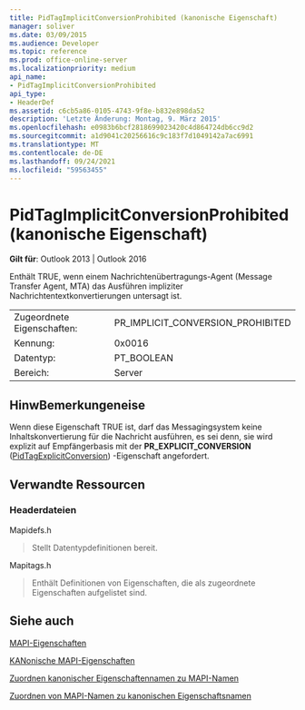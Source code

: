 ```yaml
---
title: PidTagImplicitConversionProhibited (kanonische Eigenschaft)
manager: soliver
ms.date: 03/09/2015
ms.audience: Developer
ms.topic: reference
ms.prod: office-online-server
ms.localizationpriority: medium
api_name:
- PidTagImplicitConversionProhibited
api_type:
- HeaderDef
ms.assetid: c6cb5a86-0105-4743-9f8e-b832e898da52
description: 'Letzte Änderung: Montag, 9. März 2015'
ms.openlocfilehash: e0983b6bcf2818699023420c4d864724db6cc9d2
ms.sourcegitcommit: a1d9041c20256616c9c183f7d1049142a7ac6991
ms.translationtype: MT
ms.contentlocale: de-DE
ms.lasthandoff: 09/24/2021
ms.locfileid: "59563455"
---
```

# <a name="pidtagimplicitconversionprohibited-canonical-property"></a>PidTagImplicitConversionProhibited (kanonische Eigenschaft)

  
  
**Gilt für**: Outlook 2013 | Outlook 2016 
  
Enthält TRUE, wenn einem Nachrichtenübertragungs-Agent (Message Transfer Agent, MTA) das Ausführen impliziter Nachrichtentextkonvertierungen untersagt ist.
  
|||
|:-----|:-----|
|Zugeordnete Eigenschaften:  <br/> |PR_IMPLICIT_CONVERSION_PROHIBITED  <br/> |
|Kennung:  <br/> |0x0016  <br/> |
|Datentyp:  <br/> |PT_BOOLEAN  <br/> |
|Bereich:  <br/> |Server  <br/> |
   
## <a name="remarks"></a>HinwBemerkungeneise

Wenn diese Eigenschaft TRUE ist, darf das Messagingsystem keine Inhaltskonvertierung für die Nachricht ausführen, es sei denn, sie wird explizit auf Empfängerbasis mit der **PR_EXPLICIT_CONVERSION** ([PidTagExplicitConversion](pidtagexplicitconversion-canonical-property.md)) -Eigenschaft angefordert.
  
## <a name="related-resources"></a>Verwandte Ressourcen

### <a name="header-files"></a>Headerdateien

Mapidefs.h
  
> Stellt Datentypdefinitionen bereit.
    
Mapitags.h
  
> Enthält Definitionen von Eigenschaften, die als zugeordnete Eigenschaften aufgelistet sind.
    
## <a name="see-also"></a>Siehe auch



[MAPI-Eigenschaften](mapi-properties.md)
  
[KANonische MAPI-Eigenschaften](mapi-canonical-properties.md)
  
[Zuordnen kanonischer Eigenschaftennamen zu MAPI-Namen](mapping-canonical-property-names-to-mapi-names.md)
  
[Zuordnen von MAPI-Namen zu kanonischen Eigenschaftsnamen](mapping-mapi-names-to-canonical-property-names.md)

